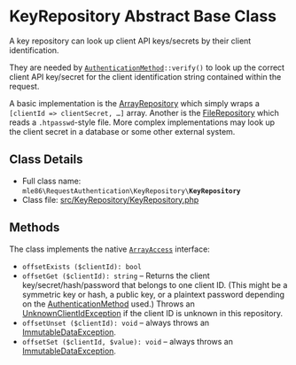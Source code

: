 # KeyRepository Abstract Base Class

A key repository can look up client API keys/secrets
by their client identification.

They are needed by <code>[AuthenticationMethod]::verify()</code>
to look up the correct client API key/secret
for the client identification string
contained within the request.

A basic implementation is the [ArrayRepository] which simply wraps a <code>[clientId => clientSecret, …]</code> array.
Another is the [FileRepository] which reads a `.htpasswd`-style file.
More complex implementations may look up the client secret in a database or some other external system.

[Exceptions]: Exceptions.md
[AuthenticationMethod]: Class_AuthenticationMethod.md
[RequestAuthenticator]: Class_RequestAuthenticator.md
[RequestVerifier]: Class_RequestVerifier.md
[ArrayRepository]: Class_ArrayRepository.md
[FileRepository]: Class_FileRepository.md


## Class Details

* Full class name: <code>mle86\\RequestAuthentication\\KeyRepository\\<b>KeyRepository</b></code>
* Class file: [src/KeyRepository/KeyRepository.php](../src/KeyRepository/KeyRepository.php)


## Methods

The class implements the native [`ArrayAccess`](http://php.net/manual/class.arrayaccess.php) interface:

* <code>offsetExists ($clientId): bool</code>
* <code>offsetGet ($clientId): string</code> – Returns the client key/secret/hash/password that belongs to one client ID.
    (This might be a symmetric key or hash, a public key, or a plaintext password depending on the [AuthenticationMethod] used.)
    Throws an [UnknownClientIdException][Exceptions] if the client ID is unknown in this repository.
* <code>offsetUnset ($clientId): void</code> – always throws an [ImmutableDataException][Exceptions].
* <code>offsetSet ($clientId, $value): void</code> – always throws an [ImmutableDataException][Exceptions].

